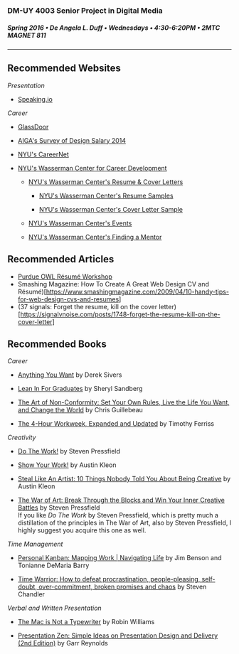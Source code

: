 ### DM-UY 4003 Senior Project in Digital Media
##### Spring 2016 • De Angela L. Duff • Wednesdays • 4:30-6:20PM • 2MTC MAGNET 811 

---

## Recommended Websites

*Presentation*

* [Speaking.io](http://speaking.io)

*Career*

* [GlassDoor](http://www.glassdoor.com/index.htm)

* [AIGA's Survey of Design Salary 2014](http://designsalaries.aiga.org)

* [NYU's CareerNet](https://nyu-csm.symplicity.com/students)

* [NYU's Wasserman Center for Career Development](http://www.nyu.edu/life/resources-and-services/career-development/prepare-for-the-job-search.html)

  * [NYU's Wasserman Center's Resume &amp; Cover Letters](http://www.nyu.edu/life/resources-and-services/career-development/prepare-for-the-job-search/resumes-and-cover-letters.html)

    * [NYU's Wasserman Center's Resume Samples](http://www.nyu.edu/content/dam/nyu/wasserman/documents/Resume%20samples.pdf)
  
    * [NYU's Wasserman Center's Cover Letter Sample](http://www.nyu.edu/content/dam/nyu/wasserman/documents/cover%20letter%20sample.pdf)

  * [NYU's Wasserman Center's Events](https://events.nyu.edu/#view/all/group/wasserman-center)

  * [NYU's Wasserman Center's Finding a Mentor](http://www.nyu.edu/life/resources-and-services/career-development/prepare-for-the-job-search/finding-a-mentor.html)
  

## Recommended Articles
 * [Purdue OWL Résumé Workshop](https://owl.english.purdue.edu/owl/resource/719/1/)
 * Smashing Magazine: How To Create A Great Web Design CV and Résumé)[https://www.smashingmagazine.com/2009/04/10-handy-tips-for-web-design-cvs-and-resumes]
 * (37 signals: Forget the resume, kill on the cover letter)[https://signalvnoise.com/posts/1748-forget-the-resume-kill-on-the-cover-letter]

## Recommended Books

*Career*

* [Anything You Want](http://www.amazon.com/Anything-You-Want-Derek-Sivers/dp/1936719118/ref=sr_1_1?s=books&ie=UTF8&qid=1312561032&sr=1-1) by Derek Sivers 

* [Lean In For Graduates](http://www.amazon.com/Lean-Graduates-Sheryl-Sandberg-ebook/dp/B00HTMBEKW/ref=sr_1_2_twi_kin_2?s=books&ie=UTF8&qid=1451499569&sr=1-2&keywords=lean+in+sheryl+sandberg) by Sheryl Sandberg

* [The Art of Non-Conformity: Set Your Own Rules, Live the Life You Want, and Change the World](http://www.amazon.com/Art-Non-Conformity-Rules-Change-World/dp/0399536108/ref=sr_1_1?s=books&ie=UTF8&qid=1312561247&sr=1-1) by Chris Guillebeau

* [The 4-Hour Workweek, Expanded and Updated](http://www.amazon.com/4-Hour-Workweek-Expanded-Updated-Cutting-Edge/dp/0307465357/ref=sr_1_2?s=books&ie=UTF8&qid=1312561321&sr=1-2) by Timothy Ferriss 

*Creativity*

* [Do The Work!](http://www.amazon.com/Do-Work-Steven-Pressfield/dp/1936719010/ref=sr_1_2?s=books&ie=UTF8&qid=1312385234&sr=1-2) by Steven Pressfield

* [Show Your Work!](http://www.amazon.com/Show-Your-Work-Creativity-Discovered-ebook/dp/B00GU2RGGI/ref=sr_1_1?ie=UTF8&qid=1420589663&sr=8-1&keywords=show+the+work+austin+kleon) by Austin Kleon

* [Steal Like An Artist: 10 Things Nobody Told You About Being Creative](http://www.amazon.com/Steal-Like-Artist-Things-Creative/dp/0761169253/ref=sr_1_1?ie=UTF8&qid=1422468736&sr=8-1&keywords=steal+like+an+artist) by Austin Kleon

* [The War of Art: Break Through the Blocks and Win Your Inner Creative Battles](http://www.amazon.com/War-Art-Through-Creative-Battles/dp/0446691437/) by Steven Pressfield<br>If you like *Do The Work* by Steven Pressfield, which is pretty much a distillation of the principles in The War of Art, also by Steven Pressfield, I highly suggest you acquire this one as well.

*Time Management*

* [Personal Kanban: Mapping Work | Navigating Life](http://www.amazon.com/Personal-Kanban-Mapping-Work-Navigating/dp/1453802266/ref=sr_1_1?s=books&ie=UTF8&qid=1358043876&sr=1-1&keywords=personal+kanban) by Jim Benson and Tonianne DeMaria Barry 

* [Time Warrior: How to defeat procrastination, people-pleasing, self-doubt, over-commitment, broken promises and chaos](http://www.amazon.com/Time-Warrior-procrastination-people-pleasing-over-commitment/dp/1600250378/ref=sr_1_1?s=books&ie=UTF8&qid=1312385159&sr=1-1) by Steven Chandler


*Verbal and Written Presentation*
* [The Mac is Not a Typewriter](http://www.amazon.com/Mac-Not-Typewriter-2nd/dp/0201782634/ref=sr_1_1?ie=UTF8&qid=1422276493&sr=8-1&keywords=the+mac+is+not+a+typewriter) by Robin Williams

* [Presentation Zen: Simple Ideas on Presentation Design and Delivery (2nd Edition)](http://www.amazon.com/Presentation-Zen-Simple-Delivery-Edition/dp/0321811984/ref=sr_1_4?ie=UTF8&qid=1358102885&sr=8-4&keywords=presentation+zen) by Garr Reynolds


